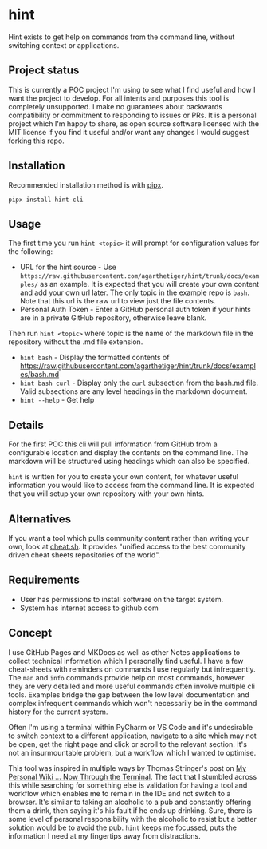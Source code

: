 # hint

Hint exists to get help on commands from the command line, without switching context or applications. 

## Project status

This is currently a POC project I'm using to see what I find useful and how I want the project to develop. For all intents and purposes this tool is completely unsupported. I make no guarantees about backwards compatibility or commitment to responding to issues or PRs. It is a personal project which I'm happy to share, as open source software licensed with the MIT license if you find it useful and/or want any changes I would suggest forking this repo.    

## Installation

Recommended installation method is with [pipx](https://pipxproject.github.io/pipx/).

`pipx install hint-cli`

## Usage

The first time you run `hint <topic>` it will prompt for configuration values for the following:

* URL for the hint source - Use `https://raw.githubusercontent.com/agarthetiger/hint/trunk/docs/examples/` as an example. It is expected that you will create your own content and add your own url later. The only topic in the example repo is `bash`. Note that this url is the raw url to view just the file contents.
* Personal Auth Token - Enter a GitHub personal auth token if your hints are in a private GitHub repository, otherwise leave blank. 

Then run `hint <topic>` where topic is the name of the markdown file in the repository without the .md file extension.

* `hint bash` - Display the formatted contents of https://raw.githubusercontent.com/agarthetiger/hint/trunk/docs/examples/bash.md 
* `hint bash curl` - Display only the `curl` subsection from the bash.md file. Valid subsections are any level headings in the markdown document. 
* `hint --help` - Get help

## Details

For the first POC this cli will pull information from GitHub from a configurable location and display the contents on the command line. The markdown will be structured using headings which can also be specified. 

`hint` is written for you to create your own content, for whatever useful information you would like to access from the command line. It is expected that you will setup your own repository with your own hints.    

## Alternatives

If you want a tool which pulls community content rather than writing your own, look at [cheat.sh](https://github.com/chubin/cheat.sh). It provides "unified access to the best community driven cheat sheets repositories of the world".  

## Requirements

* User has permissions to install software on the target system.
* System has internet access to github.com

## Concept

I use GitHub Pages and MKDocs as well as other Notes applications to collect technical information which I personally find useful. I have a few cheat-sheets with reminders on commands I use regularly but infrequently. The `man` and `info` commands provide help on most commands, however they are very detailed and more useful commands often involve multiple cli tools. Examples bridge the gap between the low level documentation and complex infrequent commands which won't necessarily be in the command history for the current system. 

Often I'm using a terminal within PyCharm or VS Code and it's undesirable to switch context to a different application, navigate to a site which may not be open, get the right page and click or scroll to the relevant section. It's not an insurmountable problem, but a workflow which I wanted to optimise. 

This tool was inspired in multiple ways by Thomas Stringer's post on [My Personal Wiki … Now Through the Terminal](https://medium.com/@trstringer/my-personal-wiki-now-through-the-terminal-689794e07b42). The fact that I stumbled across this while searching for something else is validation for having a tool and workflow which enables me to remain in the IDE and not switch to a browser. It's similar to taking an alcoholic to a pub and constantly offering them a drink, then saying it's his fault if he ends up drinking. Sure, there is some level of personal responsibility with the alcoholic to resist but a better solution would be to avoid the pub. `hint` keeps me focussed, puts the information I need at my fingertips away from distractions. 
